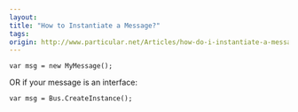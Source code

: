 ```yaml
---
layout:
title: "How to Instantiate a Message?"
tags: 
origin: http://www.particular.net/Articles/how-do-i-instantiate-a-message
---
```

    var msg = new MyMessage();

OR if your message is an interface:

    var msg = Bus.CreateInstance();



